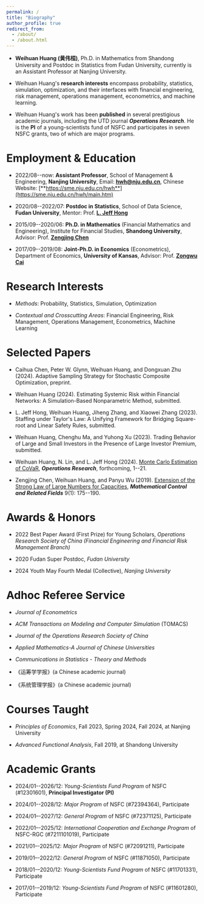 ```yaml
---
permalink: /
title: "Biography"
author_profile: true
redirect_from: 
  - /about/
  - /about.html
---
```


- **Weihuan Huang (黄伟桓)**, Ph.D. in Mathematics from Shandong University and Postdoc in Statistics from Fudan University, currently is an Assistant Professor at Nanjing University. 

- Weihuan Huang's **research interests** encompass probability, statistics, simulation, optimization, and their interfaces with financial engineering, risk management, operations management, econometrics, and machine learning. 

- Weihuan Huang's work has been **published** in several prestigious academic journals, including the UTD journal ***Operations Research***. He is the **PI** of a young-scientists fund of NSFC and participates in seven NSFC grants, two of which are major programs.

Employment & Education
======

- 2022/08--now: **Assistant Professor**, School of Management & Engineering, **Nanjing University**, Email: [**hwh@nju.edu.cn**](mailto:hwh@nju.edu.cn), Chinese Website: [**https://sme.nju.edu.cn/hwh**](https://sme.nju.edu.cn/hwh/main.htm)

- 2020/08--2022/07: **Postdoc in Statistics**, School of Data Science, **Fudan University**, Mentor: Prof. [**L. Jeff Hong**](https://jeffhongliu.github.io)

- 2015/09--2020/06: **Ph.D. in Mathematics** (Financial Mathematics and Engineering), Institute for Financial Studies, **Shandong University**, Advisor: Prof. [**Zengjing Chen**](http://mathfinance.sdu.edu.cn/sz/yjyjs1/czj_js.htm)

- 2017/09--2019/08: **Joint-Ph.D. in Economics** (Econometrics), Department of Economics, **University of Kansas**, Advisor: Prof. [**Zongwu Cai**](https://zongwucai.github.io)

Research Interests
======

- *Methods*: Probability, Statistics, Simulation, Optimization
  
- *Contextual and Crosscutting Areas*: Financial Engineering, Risk Management, Operations Management, Econometrics, Machine Learning

Selected Papers
======

- Caihua Chen, Peter W. Glynn, Weihuan Huang, and Dongxuan Zhu (2024). Adaptive Sampling Strategy for Stochastic Composite Optimization, preprint. 

- Weihuan Huang (2024). Estimating Systemic Risk within Financial Networks: A Simulation-Based Nonparametric Method, submitted. 

- L. Jeff Hong, Weihuan Huang, Jiheng Zhang, and Xiaowei Zhang (2023). Staffing under Taylor's Law: A Unifying Framework for Bridging Square-root and Linear Safety Rules, submitted. 

- Weihuan Huang, Chenghu Ma, and Yuhong Xu (2023). Trading Behavior of Large and Small Investors in the Presence of Large Investor Premium, submitted. 

- Weihuan Huang, N. Lin, and L. Jeff Hong (2024). [Monte Carlo Estimation of CoVaR](https://doi.org/10.1287/opre.2023.0211), ***Operations Research***, forthcoming, 1--21.

- Zengjing Chen, Weihuan Huang, and Panyu Wu (2019). [Extension of the Strong Law of Large Numbers for Capacities](https://doi.org/10.3934/mcrf.2019010), ***Mathematical Control and Related Fields*** 9(1): 175--190.

Awards & Honors
======

- 2022 Best Paper Award (First Prize) for Young Scholars, *Operations Research Society of China (Financial Engineering and Financial Risk Management Branch)*
  
- 2020 Fudan Super Postdoc, *Fudan University*
  
- 2024 Youth May Fourth Medal (Collective), *Nanjing University*

Adhoc Referee Service
======

- *Journal of Econometrics*
  
- *ACM Transactions on Modeling and Computer Simulation* (TOMACS)
  
- *Journal of the Operations Research Society of China*
  
- *Applied Mathematics-A Journal of Chinese Universities*
  
- *Communications in Statistics - Theory and Methods*
  
- 《运筹学学报》(a Chinese academic journal)
  
- 《系统管理学报》(a Chinese academic journal)

Courses Taught
======

- *Principles of Economics*, Fall 2023, Spring 2024, Fall 2024, at Nanjing University
  
- *Advanced Functional Analysis*, Fall 2019, at Shandong University

Academic Grants
======
- 2024/01--2026/12: *Young-Scientists Fund Program* of NSFC (#12301601), **Principal Investigator (PI)**
  
- 2024/01--2028/12: *Major Program* of NSFC (#72394364), Participate
  
- 2024/01–-2027/12: *General Program* of NSFC (#72371125), Participate
  
- 2022/01–-2025/12: *International Cooperation and Exchange Program* of NSFC-RGC (#7211101019), Participate
  
- 2021/01–-2025/12: *Major Program* of NSFC (#72091211), Participate
  
- 2019/01–-2022/12: *General Program* of NSFC (#11871050), Participate
  
- 2018/01-–2020/12: *Young-Scientists Fund Program* of NSFC (#11701331), Participate
  
- 2017/01-–2019/12: *Young-Scientists Fund Program* of NSFC (#11601280), Participate
